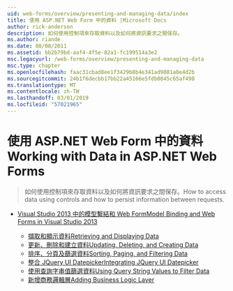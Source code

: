 ```yaml
---
uid: web-forms/overview/presenting-and-managing-data/index
title: 使用 ASP.NET Web Form 中的資料 |Microsoft Docs
author: rick-anderson
description: 如何使用控制項來存取資料以及如何將資訊要求之間保存。
ms.author: riande
ms.date: 08/08/2011
ms.assetid: bb2b79bd-aaf4-4f5e-82a1-fc199514a3e2
msc.legacyurl: /web-forms/overview/presenting-and-managing-data
msc.type: chapter
ms.openlocfilehash: faac31cbad8ee1f3429b8b4e341ad9081a0e4d2b
ms.sourcegitcommit: 24b1f6decbb17bb22a45166e5fdb0845c65af498
ms.translationtype: MT
ms.contentlocale: zh-TW
ms.lasthandoff: 03/01/2019
ms.locfileid: "57021965"
---
```

<a name="working-with-data-in-aspnet-web-forms"></a><span data-ttu-id="2e465-103">使用 ASP.NET Web Form 中的資料</span><span class="sxs-lookup"><span data-stu-id="2e465-103">Working with Data in ASP.NET Web Forms</span></span>
====================
> <span data-ttu-id="2e465-104">如何使用控制項來存取資料以及如何將資訊要求之間保存。</span><span class="sxs-lookup"><span data-stu-id="2e465-104">How to access data using controls and how to persist information between requests.</span></span>


- [<span data-ttu-id="2e465-105">Visual Studio 2013 中的模型繫結和 Web Form</span><span class="sxs-lookup"><span data-stu-id="2e465-105">Model Binding and Web Forms in Visual Studio 2013</span></span>](model-binding/index.md)

    - [<span data-ttu-id="2e465-106">擷取和顯示資料</span><span class="sxs-lookup"><span data-stu-id="2e465-106">Retrieving and Displaying Data</span></span>](model-binding/retrieving-data.md)
    - [<span data-ttu-id="2e465-107">更新、刪除和建立資料</span><span class="sxs-lookup"><span data-stu-id="2e465-107">Updating, Deleting, and Creating Data</span></span>](model-binding/updating-deleting-and-creating-data.md)
    - [<span data-ttu-id="2e465-108">排序、分頁及篩選資料</span><span class="sxs-lookup"><span data-stu-id="2e465-108">Sorting, Paging, and Filtering Data</span></span>](model-binding/sorting-paging-and-filtering-data.md)
    - [<span data-ttu-id="2e465-109">整合 JQuery UI Datepicker</span><span class="sxs-lookup"><span data-stu-id="2e465-109">Integrating JQuery UI Datepicker</span></span>](model-binding/integrating-jquery-ui.md)
    - [<span data-ttu-id="2e465-110">使用查詢字串值篩選資料</span><span class="sxs-lookup"><span data-stu-id="2e465-110">Using Query String Values to Filter Data</span></span>](model-binding/using-query-string-values-to-retrieve-data.md)
    - [<span data-ttu-id="2e465-111">新增商務邏輯層</span><span class="sxs-lookup"><span data-stu-id="2e465-111">Adding Business Logic Layer</span></span>](model-binding/adding-business-logic-layer.md)
